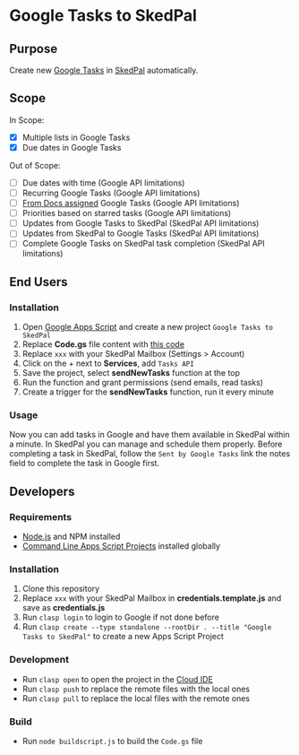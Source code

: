 # Google Tasks to SkedPal

## Purpose

Create new [Google Tasks](https://tasks.google.com/embed/?origin=https://mail.google.com) in [SkedPal](https://skedpal.com/) automatically.

## Scope

In Scope:

- [x] Multiple lists in Google Tasks
- [x] Due dates in Google Tasks

Out of Scope:

- [ ] Due dates with time (Google API limitations)
- [ ] Recurring Google Tasks (Google API limitations)
- [ ] [From Docs assigned](https://workspaceupdates.googleblog.com/2022/07/tasks-integration-in-google-docs.html) Google Tasks (Google API limitations)
- [ ] Priorities based on starred tasks (Google API limitations)
- [ ] Updates from Google Tasks to SkedPal (SkedPal API limitations)
- [ ] Updates from SkedPal to Google Tasks  (SkedPal API limitations)
- [ ] Complete Google Tasks on SkedPal task completion (SkedPal API limitations)

## End Users

### Installation

1. Open [Google Apps Script](https://script.google.com/) and create a new project `Google Tasks to SkedPal`
2. Replace **Code.gs** file content with [this code](Code.gs)
3. Replace `xxx` with your SkedPal Mailbox (Settings > Account)
4. Click on the + next to **Services**, add `Tasks API`
5. Save the project, select **sendNewTasks** function at the top
6. Run the function and grant permissions (send emails, read tasks)
7. Create a trigger for the **sendNewTasks** function, run it every minute

### Usage

Now you can add tasks in Google and have them available in SkedPal within a minute. In SkedPal you can manage and schedule them properly. Before completing a task in SkedPal, follow the `Sent by Google Tasks` link the notes field to complete the task in Google first.

## Developers

### Requirements

* [Node.js](https://nodejs.org/) and NPM installed
* [Command Line Apps Script Projects](https://github.com/google/clasp) installed globally

### Installation

1. Clone this repository
2. Replace `xxx` with your SkedPal Mailbox in **credentials.template.js** and save as **credentials.js**
3. Run `clasp login` to login to Google if not done before
4. Run `clasp create --type standalone --rootDir . --title "Google Tasks to SkedPal"` to create a new Apps Script Project

### Development

* Run `clasp open` to open the project in the [Cloud IDE](https://script.google.com/)
* Run `clasp push` to replace the remote files with the local ones
* Run `clasp pull` to replace the local files with the remote ones

### Build

* Run `node buildscript.js` to build the `Code.gs` file
